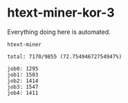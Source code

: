 # htext-miner-kor-3

Everything doing here is automated.

```
htext-miner

total: 7170/9855 (72.75494672754947%)

job0: 1295
job1: 1503
job2: 1414
job3: 1547
job4: 1411
```